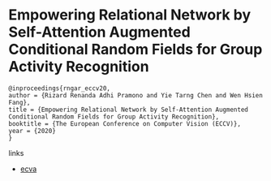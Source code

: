# Empowering Relational Network by Self-Attention Augmented Conditional Random Fields for Group Activity Recognition

```
@inproceedings{rngar_eccv20,
author = {Rizard Renanda Adhi Pramono and Yie Tarng Chen and Wen Hsien Fang},
title = {Empowering Relational Network by Self-Attention Augmented Conditional Random Fields for Group Activity Recognition},
booktitle = {The European Conference on Computer Vision (ECCV)},
year = {2020}
}
```

links
- [ecva](http://www.ecva.net/papers/eccv_2020/papers_ECCV/papers/123460069.pdf)
